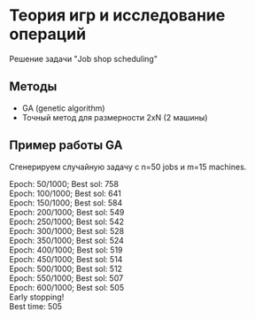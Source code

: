 # Теория игр и исследование операций

Решение задачи "Job shop scheduling"

## Методы
- GA (genetic algorithm)
- Точный метод для размерности 2xN (2 машины)

## Пример работы GA
Сгенерируем случайную задачу с n=50 jobs и m=15 machines.

Epoch: 50/1000; Best sol: 758\
Epoch: 100/1000; Best sol: 641\
Epoch: 150/1000; Best sol: 584\
Epoch: 200/1000; Best sol: 549\
Epoch: 250/1000; Best sol: 542\
Epoch: 300/1000; Best sol: 528\
Epoch: 350/1000; Best sol: 524\
Epoch: 400/1000; Best sol: 519\
Epoch: 450/1000; Best sol: 514\
Epoch: 500/1000; Best sol: 512\
Epoch: 550/1000; Best sol: 507\
Epoch: 600/1000; Best sol: 505\
Early stopping!\
Best time: 505
